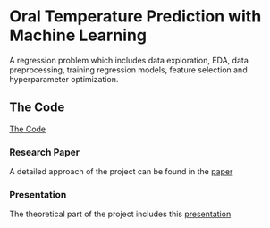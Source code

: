 # Oral Temperature Prediction with Machine Learning
A regression problem which includes data exploration, EDA, data preprocessing, training regression models, feature selection and hyperparameter optimization. 
## The Code
[The Code](https://github.com/sarcce/ml-regr/blob/main/Kod.ipynb)
### Research Paper
A detailed approach of the project can be found in the [paper](https://github.com/sarcce/ml-regr/blob/main/Tekst.pdf)
### Presentation
The theoretical part of the project includes this [presentation](https://github.com/sarcce/ml-regr/blob/main/Presentation.pdf)

